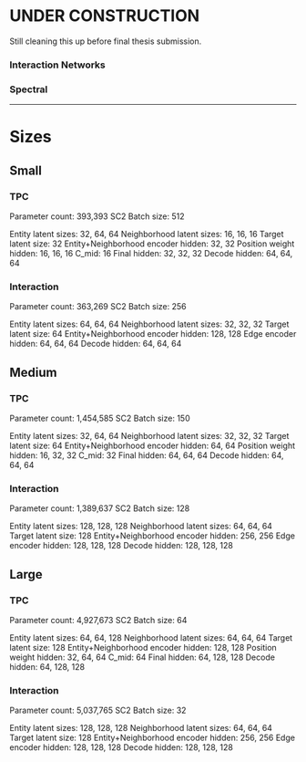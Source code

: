 # UNDER CONSTRUCTION
Still cleaning this up before final thesis submission.

### Interaction Networks
### Spectral

-----

# Sizes

## Small

### TPC

Parameter count: 393,393
SC2 Batch size: 512

Entity latent sizes:
32, 64, 64
Neighborhood latent sizes:
16, 16, 16
Target latent size:
32
Entity+Neighborhood encoder hidden:
32, 32
Position weight hidden:
16, 16, 16
C_mid:
16
Final hidden:
32, 32, 32
Decode hidden:
64, 64, 64

### Interaction

Parameter count: 363,269
SC2 Batch size: 256

Entity latent sizes:
64, 64, 64
Neighborhood latent sizes:
32, 32, 32
Target latent size:
64
Entity+Neighborhood encoder hidden:
128, 128
Edge encoder hidden:
64, 64, 64
Decode hidden:
64, 64, 64

## Medium

### TPC

Parameter count: 1,454,585
SC2 Batch size: 150

Entity latent sizes:
32, 64, 64
Neighborhood latent sizes:
32, 32, 32
Target latent size:
64
Entity+Neighborhood encoder hidden:
64, 64
Position weight hidden:
16, 32, 32
C_mid:
32
Final hidden:
64, 64, 64
Decode hidden:
64, 64, 64

### Interaction

Parameter count: 1,389,637
SC2 Batch size: 128

Entity latent sizes:
128, 128, 128
Neighborhood latent sizes:
64, 64, 64
Target latent size:
128
Entity+Neighborhood encoder hidden:
256, 256
Edge encoder hidden:
128, 128, 128
Decode hidden:
128, 128, 128

## Large

### TPC

Parameter count: 4,927,673
SC2 Batch size: 64

Entity latent sizes:
64, 64, 128
Neighborhood latent sizes:
64, 64, 64
Target latent size:
128
Entity+Neighborhood encoder hidden:
128, 128
Position weight hidden:
32, 64, 64
C_mid:
64
Final hidden:
64, 128, 128
Decode hidden:
64, 128, 128

### Interaction

Parameter count: 5,037,765
SC2 Batch size: 32

Entity latent sizes:
128, 128, 128
Neighborhood latent sizes:
64, 64, 64
Target latent size:
128
Entity+Neighborhood encoder hidden:
256, 256
Edge encoder hidden:
128, 128, 128
Decode hidden:
128, 128, 128

